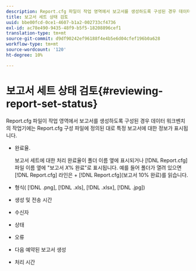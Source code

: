 ```yaml
---
description: Report.cfg 파일이 작업 영역에서 보고서를 생성하도록 구성된 경우 데이터 워크벤치의 작업기에는 Report.cfg 구성 파일에 정의된 대로 특정 보고서에 대한 정보가 표시됩니다.
title: 보고서 세트 상태 검토
uuid: bbe00fcd-0ce1-4607-b1a2-002733cf4736
exl-id: ac78e490-9435-48f9-b5f5-18208896cef1
translation-type: tm+mt
source-git-commit: d9df90242ef96188f4e4b5e6d04cfef196b0a628
workflow-type: tm+mt
source-wordcount: '120'
ht-degree: 10%

---
```


# 보고서 세트 상태 검토{#reviewing-report-set-status}

Report.cfg 파일이 작업 영역에서 보고서를 생성하도록 구성된 경우 데이터 워크벤치의 작업기에는 Report.cfg 구성 파일에 정의된 대로 특정 보고서에 대한 정보가 표시됩니다.

* 완료율.

   보고서 세트에 대한 처리 완료율이 폴더 이름 옆에 표시되거나 [!DNL Report.cfg] 파일 이름 옆에 &quot;보고서 *X*% 완료&quot;로 표시됩니다. 예를 들어 폴더가 열려 있으면 [!DNL Report.cfg] 라인은 + [!DNL Report.cfg](보고서 10% 완료)를 읽습니다.
* 형식( [!DNL .png], [!DNL .xls], [!DNL .xlsx], [!DNL .jpg])

* 생성 및 전송 시간
* 수신자
* 상태
* 오류
* 다음 예약된 보고서 생성
* 처리 시간

